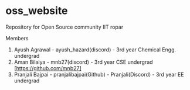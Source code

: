 # oss_website
Repository for Open Source community IIT ropar

Members
1. Ayush Agrawal - ayush_hazard(discord) - 3rd year Chemical Engg. undergrad
2. Aman Bilaiya - mnb27(discord) - 3rd year CSE undergrad [https://github.com/mnb27]
3. Pranjali Bajpai - pranjalibajpai(Github) - Pranjali(Discord) - 3rd year EE undergrad

